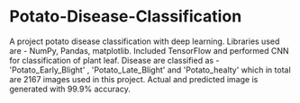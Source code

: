 # Potato-Disease-Classification
A project potato disease classification with deep learning. 
Libraries used are - NumPy, Pandas, matplotlib. Included TensorFlow and performed CNN for classification of plant leaf. 
Disease are classified as - 'Potato_Early_Blight' , 'Potato_Late_Blight' and 'Potato_healty' which in total are 2167 images used in this project. 
Actual and predicted image is generated with 99.9% accuracy. 

